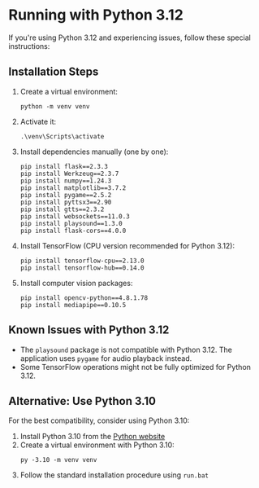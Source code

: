 # Running with Python 3.12

If you're using Python 3.12 and experiencing issues, follow these special instructions:

## Installation Steps

1. Create a virtual environment:
   ```
   python -m venv venv
   ```

2. Activate it:
   ```
   .\venv\Scripts\activate
   ```

3. Install dependencies manually (one by one):
   ```
   pip install flask==2.3.3
   pip install Werkzeug==2.3.7
   pip install numpy==1.24.3
   pip install matplotlib==3.7.2
   pip install pygame==2.5.2
   pip install pyttsx3==2.90
   pip install gtts==2.3.2
   pip install websockets==11.0.3
   pip install playsound==1.3.0
   pip install flask-cors==4.0.0
   ```

4. Install TensorFlow (CPU version recommended for Python 3.12):
   ```
   pip install tensorflow-cpu==2.13.0
   pip install tensorflow-hub==0.14.0
   ```

5. Install computer vision packages:
   ```
   pip install opencv-python==4.8.1.78
   pip install mediapipe==0.10.5
   ```

## Known Issues with Python 3.12

- The `playsound` package is not compatible with Python 3.12. The application uses `pygame` for audio playback instead.
- Some TensorFlow operations might not be fully optimized for Python 3.12.

## Alternative: Use Python 3.10

For the best compatibility, consider using Python 3.10:

1. Install Python 3.10 from the [Python website](https://www.python.org/downloads/release/python-3107/)
2. Create a virtual environment with Python 3.10:
   ```
   py -3.10 -m venv venv
   ```
3. Follow the standard installation procedure using `run.bat`
